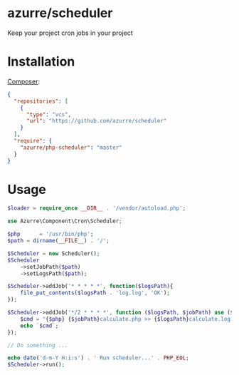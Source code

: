 # azurre/scheduler
Keep your project cron jobs in your project

# Installation

[Composer](http://getcomposer.org/):

```json
{
  "repositories": [
    {
      "type": "vcs",
      "url": "https://github.com/azurre/scheduler"
    }
  ],
  "require": {
    "azurre/php-scheduler": "master"
  }
}
```

# Usage

```php
$loader = require_once __DIR__ . '/vendor/autoload.php';

use Azurre\Component\Cron\Scheduler;

$php      = '/usr/bin/php';
$path = dirname(__FILE__) . '/';

$Scheduler = new Scheduler();
$Scheduler
    ->setJobPath($path)
    ->setLogsPath($path);

$Scheduler->addJob('* * * * *', function($logsPath){
    file_put_contents($logsPath . 'log.log', 'OK');
});

$Scheduler->addJob('*/2 * * * *', function ($logsPath, $jobPath) use ($php) {
    $cmd = "{$php} {$jobPath}calculate.php >> {$logsPath}calculate.log 2>&1";
    echo `$cmd`;
});

// Do something ...

echo date('d-m-Y H:i:s') . ' Run scheduler...' . PHP_EOL;
$Scheduler->run();
```
